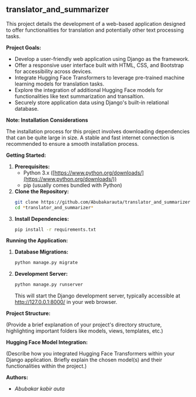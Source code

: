 ## translator_and_summarizer

This project details the development of a web-based application designed to offer functionalities for translation and potentially other text processing tasks. 

**Project Goals:**

* Develop a user-friendly web application using Django as the framework.
* Offer a responsive user interface built with HTML, CSS, and Bootstrap for accessibility across devices.
* Integrate Hugging Face Transformers to leverage pre-trained machine learning models for translation tasks. 
* Explore the integration of additional Hugging Face models for functionalities like text summarization and transaltion.
* Securely store application data using Django's built-in relational database.

**Note: Installation Considerations**

The installation process for this project involves downloading dependencies that can be quite large in size.  A stable and fast internet connection is recommended to ensure a smooth installation process.

**Getting Started:**

1. **Prerequisites:**
    * Python 3.x ([https://www.python.org/downloads/](https://www.python.org/downloads/))
    * pip (usually comes bundled with Python)
2. **Clone the Repository:**
    ```bash
    git clone https://github.com/Abubakarauta/translator_and_summarizer
    cd *translator_and_summarizer*
    ```
3. **Install Dependencies:**
    ```bash
    pip install -r requirements.txt
    ```

**Running the Application:**

1. **Database Migrations:**
    ```bash
    python manage.py migrate
    ```
2. **Development Server:**
    ```bash
    python manage.py runserver
    ```
    This will start the Django development server, typically accessible at http://127.0.0.1:8000/ in your web browser.

**Project Structure:**

(Provide a brief explanation of your project's directory structure, highlighting important folders like models, views, templates, etc.)

**Hugging Face Model Integration:**

(Describe how you integrated Hugging Face Transformers within your Django application. Briefly explain the chosen model(s) and their functionalities within the project.)


**Authors:**

* *Abubakar kabir auta* 
